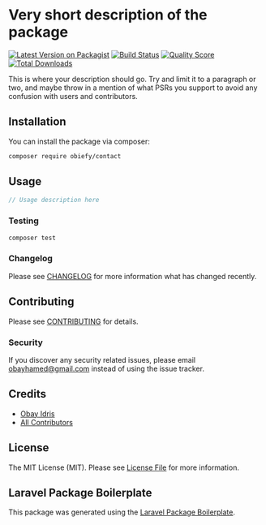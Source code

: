 # Very short description of the package

[![Latest Version on Packagist](https://img.shields.io/packagist/v/obiefy/contact.svg?style=flat-square)](https://packagist.org/packages/obiefy/contact)
[![Build Status](https://img.shields.io/travis/obiefy/contact/master.svg?style=flat-square)](https://travis-ci.org/obiefy/contact)
[![Quality Score](https://img.shields.io/scrutinizer/g/obiefy/contact.svg?style=flat-square)](https://scrutinizer-ci.com/g/obiefy/contact)
[![Total Downloads](https://img.shields.io/packagist/dt/obiefy/contact.svg?style=flat-square)](https://packagist.org/packages/obiefy/contact)

This is where your description should go. Try and limit it to a paragraph or two, and maybe throw in a mention of what PSRs you support to avoid any confusion with users and contributors.

## Installation

You can install the package via composer:

```bash
composer require obiefy/contact
```

## Usage

``` php
// Usage description here
```

### Testing

``` bash
composer test
```

### Changelog

Please see [CHANGELOG](CHANGELOG.md) for more information what has changed recently.

## Contributing

Please see [CONTRIBUTING](CONTRIBUTING.md) for details.

### Security

If you discover any security related issues, please email obayhamed@gmail.com instead of using the issue tracker.

## Credits

- [Obay Idris](https://github.com/obiefy)
- [All Contributors](../../contributors)

## License

The MIT License (MIT). Please see [License File](LICENSE.md) for more information.

## Laravel Package Boilerplate

This package was generated using the [Laravel Package Boilerplate](https://laravelpackageboilerplate.com).
